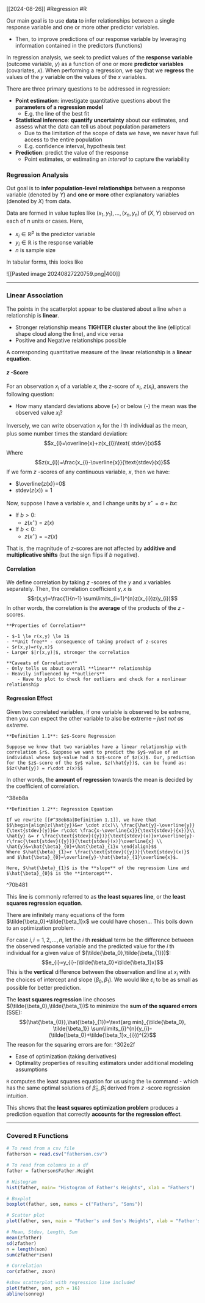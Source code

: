 [[2024-08-26]] #Regression #R

Our main goal is to use **data** to infer relationships between a single response variable and one or more other predictor variables.
- Then, to improve predictions of our response variable by leveraging information contained in the predictors (functions)

In regression analysis, we seek to predict values of the **response variable** (outcome variable, $y$) as a function of one or more **predictor variables** (covariates, $x$). When performing a regression, we say that we **regress** the values of the $y$ variable on the values of the $x$ variables.

There are three primary questions to be addressed in regression:
- **Point estimation**: investigate quantitative questions about the **parameters of a regression model**
	- E.g. the line of the best fit
- **Statistical inference**: **quantify uncertainty** about our estimates, and assess what the data can tell us about population parameters
	- Due to the limitation of the scope of data we have, we never have full access to the entire population 
	- E.g. confidence interval, hypothesis test
- **Prediction**: predict the value of the response
	- Point estimates, or estimating an *interval* to capture the variability

### Regression Analysis
Out goal is to **infer population-level relationships** between a response variable (denoted by $Y$) and **one or more** other explanatory variables (denoted by $X$) from data.

Data are formed in value tuples like $(x_1, y_1),\dots, (x_n, y_n)$ of $(X, Y)$ observed on each of $n$ units or cases. Here,
- $x_{i} \in \mathbb{R}^p$ is the predictor variable
- $y_{i}\in \mathbb{R}$ is the response variable
- $n$ is sample size

In tabular forms, this looks like

![[Pasted image 20240827220759.png|400]]

---
### Linear Association
The points in the scatterplot appear to be clustered about a line when a relationship is **linear**.
- Stronger relationship means **TIGHTER cluster** about the line (elliptical shape cloud along the line), and vice versa
- Positive and Negative relationships possible

A corresponding quantitative measure of the linear relationship is a **linear equation**.

#### $z$ -Score
For an observation $x_i$ of a variable $x$, the z-score of $x_i$, $z (x_i)$, answers the following question:
- How many standard deviations above (+) or below (-) the mean was the observed value $x_i$?

Inversely, we can write observation $x_{i}$ for the $i$ th individual as the mean, plus some number times the standard deviation:
$$x_{i}=\overline{x}+z(x_{i})\text{ stdev}(x)$$
Where
$$z(x_{i})=\frac{x_{i}-\overline{x}}{\text{stdev}(x)}$$
If we form $z$ -scores of any continuous variable, $x$, then we have:
- $\overline{z(x)}=0$
- $\text{stdev}(z(x))=1$

Now, suppose I have a variable $x$, and I change units by $x^\star = a + bx$:
- If $b>0$: 
	- $z(x^\star)=z(x)$
- If $b<0$:
	- $z(x^\star)=-z(x)$

That is, the magnitude of $z$-scores are not affected by **additive and multiplicative shifts** (but the sign flips if $b$ negative).

#### Correlation
We define correlation by taking $z$ -scores of the $y$ and $x$ variables separately. Then, the correlation coefficient $y,x$ is
$$r(x,y)=\frac{1}{n-1} \sum\limits_{i=1}^{n}z(x_{i})z(y_{i})$$
In other words, the correlation is the **average** of the products of the $z$ -scores.

```ad-info
**Properties of Correlation**

- $-1 \le r(x,y) \le 1$
- **Unit free** - consequence of taking product of z-scores
- $r(x,y)=r(y,x)$
- Larger $|r(x,y)|$, stronger the correlation

**Caveats of Correlation**
- Only tells us about overall **linear** relationship
- Heavily influenced by **outliers**
	- Have to plot to check for outliers and check for a nonlinear relationship
```

#### Regression Effect 
Given two correlated variables, if one variable is observed to be extreme, then you can expect the other variable to also be extreme – *just not as extreme*. 

```ad-important
**Definition 1.1**: $z$-Score Regression 

Suppose we know that two variables have a linear relationship with correlation $r$. Suppose we want to predict the $y$-value of an individual whose $x$-value had a $z$-score of $z(x)$. Our, prediction for the $z$-score of the $y$ value, $z(\hat{y})$, can be found as:
$$z(\hat{y}) = r\cdot z(x)$$
```

In other words, the **amount of regression** towards the mean is decided by the coefficient of correlation.

^38eb8a

```ad-important
**Definition 1.2**: Regression Equation

If we rewrite [[#^38eb8a|Definition 1.1]], we have that
$$\begin{align}z(\hat{y})&=r \cdot z(x)\\ \frac{\hat{y}-\overline{y}}{\text{stdev}(y)}&= r\cdot \frac{x-\overline{x}}{\text{stdev}({x})}\\ \hat{y} &= r \frac{\text{stdev}({y})}{\text{stdev}(x)}x+\overline{y}-r\frac{\text{stdev}({y})}{\text{stdev}(x)}\overline{x} \\ \hat{y}&=\hat{\beta}_{0}+\hat{\beta}_{1}x \end{align}$$
Where $\hat{\beta}_{1}=r \frac{\text{stdev}({y})}{\text{stdev}(x)}$ and $\hat{\beta}_{0}=\overline{y}-\hat{\beta}_{1}\overline{x}$. 

Here, $\hat{\beta}_{1}$ is the **slope** of the regression line and $\hat{\beta}_{0}$ is the **intercept**.
```

^70b481

This line is commonly referred to as **the least squares line**, or the **least squares regression equation**.

There are infinitely many equations of the form $\tilde{\beta_0}+\tilde{\beta_1}x$ we could have chosen... This boils down to an optimization problem.

For case $i , i = 1, 2, \dots, n$, let the $i$ th **residual** term be the difference between the observed response variable and the predicted value for the $i$ th individual for a given value of $(\tilde{\beta_0},\tilde{\beta_{1}})$:
$$e_{i}=y_{i}-(\tilde{\beta_0}+\tilde{\beta_1}x)$$
This is the **vertical** difference between the observation and line at $x_{i}$ with the choices of intercept and slope $(\beta_{0},\beta_{1})$. We would like $\varepsilon_{i}$ to be as small as possible for better prediction.

The **least squares regression** line chooses $(\tilde{\beta_0},\tilde{\beta_1})$ to minimize the **sum of the squared errors** (SSE):
$$(\hat{\beta_{0}},\hat{\beta}_{1})=\text{arg min}_{\tilde{\beta_0}, \tilde{\beta_1}} \sum\limits_{i}^{n}(y_{i}-(\tilde{\beta_0}+\tilde{\beta_1}x_{i}))^{2}$$
The reason for the squaring errors are for: ^302e2f
- Ease of optimization (taking derivatives)
- Optimality properties of resulting estimators under additional modeling assumptions

`R` computes the least squares equation for us using the `lm` command - which has the same optimal solutions of $\hat{\beta}_{0}, \hat{\beta}_{1}$ derived from $z$ -score regression intuition.

This shows that the **least squares optimization problem** produces a prediction equation that correctly **accounts for the regression effect**.

---
### Covered `R` Functions 

```r
# To read from a csv file
fatherson = read.csv("fatherson.csv")

# To read from columns in a df
father = fatherson$Father.Height

# Histogram
hist(father, main= "Histogram of Father's Heights", xlab = "Fathers")

# Boxplot
boxplot(father, son, names = c("Fathers", "Sons"))

# Scatter plot
plot(father, son, main = "Father's and Son's Heights", xlab = "Father's Height (in)", ylab = "Son's Height (in)", pch=16)

# Mean, Stdev, Length, Sum
mean(zfather)
sd(zfather)
n = length(son)
sum(zfather*zson)

# Correlation 
cor(zfather, zson)

#show scatterplot with regression line included
plot(father, son, pch = 16)
abline(sonreg)
```